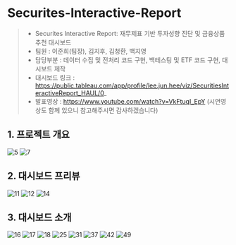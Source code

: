 # Securites-Interactive-Report
> - Securites Interactive Report: 재무제표 기반 투자성향 진단 및 금융상품 추천 대시보드 <br>
> - 팀원 : 이준희(팀장), 김지후, 김청환, 백지영<br>
> - 담당부분 : 데이터 수집 및 전처리 코드 구현, 백테스팅 및 ETF 코드 구현, 대시보드 제작 <br>
> - 대시보드 링크 : https://public.tableau.com/app/profile/lee.jun.hee/viz/SecuritiesInteractiveReport_HAUL/0_
> - 발표영상 : https://www.youtube.com/watch?v=VkFtuqI_EpY (시연영상도 함께 있으니 참고해주시면 감사하겠습니다)
## 1. 프로젝트 개요
![5](https://github.com/Ijhee/Securites-Interactive-Report/assets/96717686/c3c087a0-3090-43ce-b5c0-48674b9251b3)
![7](https://github.com/Ijhee/Securites-Interactive-Report/assets/96717686/db31e55d-e17b-461c-aeae-372d098eba40)
## 2. 대시보드 프리뷰
![11](https://github.com/Ijhee/Securites-Interactive-Report/assets/96717686/040d1aa6-ea95-4db8-9429-ef38255933a5)
![12](https://github.com/Ijhee/Securites-Interactive-Report/assets/96717686/76b83e3c-3a1f-40a5-96b9-6eb06f348537)
![14](https://github.com/Ijhee/Securites-Interactive-Report/assets/96717686/16f76bf2-bff4-4f30-a8ae-e3d02bb028b5)
## 3. 대시보드 소개
![16](https://github.com/Ijhee/Securites-Interactive-Report/assets/96717686/12716b6d-edbe-4fe5-a3ad-0e785cd7aac0)
![17](https://github.com/Ijhee/Securites-Interactive-Report/assets/96717686/13a1f9f3-5789-4b5c-983f-9c4207d55475)
![18](https://github.com/Ijhee/Securites-Interactive-Report/assets/96717686/cbcd1bc5-9fff-48e4-bf65-b4168a26bf92)
![25](https://github.com/Ijhee/Securites-Interactive-Report/assets/96717686/cb310c2e-04e1-4326-a239-7d696d330294)
![31](https://github.com/Ijhee/Securites-Interactive-Report/assets/96717686/75cd0fd3-2b5b-40ca-b176-ea307efae000)
![37](https://github.com/Ijhee/Securites-Interactive-Report/assets/96717686/4e139cd6-b166-48b3-8d22-70fc241274f3)
![42](https://github.com/Ijhee/Securites-Interactive-Report/assets/96717686/7a3defeb-e078-4324-9bc5-9b26e817a8ea)
![49](https://github.com/Ijhee/Securites-Interactive-Report/assets/96717686/774f03ae-c6ce-4afa-94c2-2b4ad25fd3e3)
